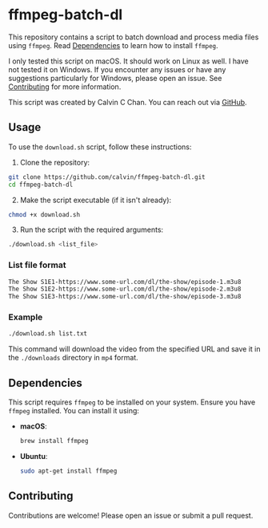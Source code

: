 # ffmpeg-batch-dl

This repository contains a script to batch download and process media files using `ffmpeg`. Read [Dependencies](./#Dependencies) to learn how to install `ffmpeg`.

I only tested this script on macOS. It should work on Linux as well. I have not tested it on Windows. If you encounter any issues or have any suggestions particularly for Windows, please open an issue. See [Contributing](./#Contributing) for more information.

This script was created by Calvin C Chan. You can reach out via [GitHub](https://github.com/calvincchan).

## Usage

To use the `download.sh` script, follow these instructions:

1. Clone the repository:

```sh
git clone https://github.com/calvin/ffmpeg-batch-dl.git
cd ffmpeg-batch-dl
```

2. Make the script executable (if it isn't already):

```sh
chmod +x download.sh
```

3. Run the script with the required arguments:

```sh
./download.sh <list_file>
```

### List file format

```txt
The Show S1E1-https://www.some-url.com/dl/the-show/episode-1.m3u8
The Show S1E2-https://www.some-url.com/dl/the-show/episode-2.m3u8
The Show S1E3-https://www.some-url.com/dl/the-show/episode-3.m3u8
```

### Example

```sh
./download.sh list.txt
```

This command will download the video from the specified URL and save it in the `./downloads` directory in `mp4` format.

## Dependencies

This script requires `ffmpeg` to be installed on your system. Ensure you have `ffmpeg` installed. You can install it using:

- **macOS**:

  ```sh
  brew install ffmpeg
  ```

- **Ubuntu**:
  ```sh
  sudo apt-get install ffmpeg
  ```

## Contributing

Contributions are welcome! Please open an issue or submit a pull request.
